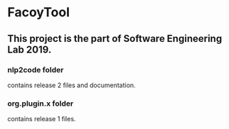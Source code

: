 # FacoyTool

## This project is the part of Software Engineering Lab 2019.<br>
### nlp2code folder
contains release 2 files and documentation.<br>
### org.plugin.x folder
contains release 1 files.<br>

